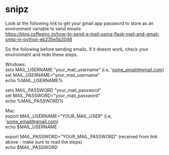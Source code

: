 # snipz

Look at the following link to get your gmail app password to store as an environment variable to send emails: <br/>
https://blog.coffeeinc.in/how-to-send-a-mail-using-flask-mail-and-gmail-smtp-in-python-eb235e5b2048 <br/>


Do the following before sending emails. If it doesnt work, check your environment and redo these steps. <br/>

Windows: <br/>
setx MAIL_USERNAME "your_mail_username" (i.e, 'some_email@gmail.com) <br/>
set MAIL_USERNAME="your_mail_username" <br/>
echo %MAIL_USERNAME% <br/>

setx MAIL_PASSWORD "your_mail_password" <br/>
set MAIL_PASSWORD="your_mail_password" <br/>
echo %MAIL_PASSWORD% <br/>

Mac: <br/>
export MAIL_USERNAME="YOUR_MAIL_USER" (i.e, 'some_email@gmail.com) <br/>
echo $MAIL_USERNAME <br/>

export MAIL_PASSWORD="YOUR_MAIL_PASSWORD" (received from link above - make sure to read the steps) <br/>
echo $MAIL_PASSWORD <br/>